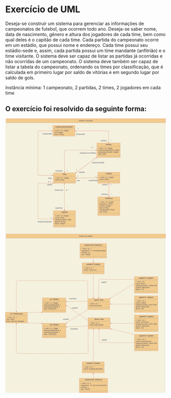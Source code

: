 # Exercício de UML
Deseja-se construir um sistema para gerenciar as informações de campeonatos de futebol, que ocorrem todo ano. Deseja-se saber nome, data de nascimento, gênero e altura dos jogadores de cada time, bem como qual deles é o capitão de cada time. Cada partida do campeonato ocorre em um estádio, que possui nome e endereço. Cada time possui seu estádio-sede e, assim, cada partida possui um time mandante (anfitrião) e o time visitante. O sistema deve ser capaz de listar as partidas já ocorridas e não ocorridas de um campeonato. O sistema deve também ser capaz de listar a tabela do campeonato, ordenando os times por classificação, que é calculada em primeiro lugar por saldo de vitórias e em segundo lugar por saldo de gols.

Instância mínima: 1 campeonato, 2 partidas, 2 times, 2 jogadores em cada time

## O exercício foi resolvido da seguinte forma:
![UML](https://github.com/HenriqueLimaAlves/EstudoEmJava/blob/master/UML/UML02/UML.jpg )
